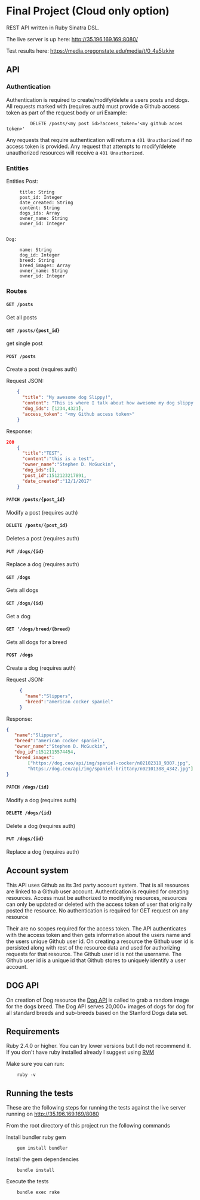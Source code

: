 # Final Project (Cloud only option)
REST API written in Ruby Sinatra DSL.
 
 
 The live server is up here:    http://35.196.169.169:8080/ 
 
 Test results here:   https://media.oregonstate.edu/media/t/0_4a5lzkiw
 
 
 ## API
 
 ### Authentication
 Authentication is required to create/modify/delete a users posts and dogs.
 All requests marked with (requires auth) must provide a Github access token as part of the request body or uri
 Example: 
             
             DELETE /posts/<my post id>?access_token='<my github acces token>'
             
 Any requests that require authentication will return a `401 Unauthorized` if no access token is provided.
 Any request that attempts to modify/delete unauthorized resources will receive a `401 Unauthorized`. 
             
 ### Entities
 Entities
     Post:
         
         title: String
         post_id: Integer
         date_created: String
         content: String
         dogs_ids: Array
         owner_name: String
         owner_id: Integer
   
    
    Dog:
        
         name: String
         dog_id: Integer
         breed: String
         breed_images: Array
         owner_name: String
         owner_id: Integer
         
 ### Routes
 
 #### `GET /posts`
 
 Get all posts 
 
 #### `GET /posts/{post_id}` 
 
 get single post
           
 #### `POST /posts`
 
 Create a post (requires auth)
 
 Request JSON: 

```json
    { 
      "title": "My awesome dog Slippy!",
      "content": "This is where I talk about how awesome my dog slippy is", 
      "dog_ids": [1234,4321],
      "access_token": "<my Github access token>"
    }
```
    
 Response:
 
 ```json
 200
     {
       "title":"TEST",
       "content":"this is a test",
       "owner_name":"Stephen D. McGuckin",
       "dog_ids":[],
       "post_id":1512123217891,
       "date_created":"12/1/2017"
     }
 ```
  
 #### `PATCH /posts/{post_id}`
 Modify a post  (requires auth)
 
 #### `DELETE /posts/{post_id}`
 Deletes a post (requires auth) 
 
  #### `PUT /dogs/{id}`
  Replace a dog (requires auth) 
 
 #### `GET /dogs`
 Gets all dogs
 
 #### `GET /dogs/{id}`
 Get a dog
 
 #### `GET '/dogs/breed/{breed}`
 Gets all dogs for a breed
 
 #### `POST /dogs`  
 
 Create a dog (requires auth) 
    
 Request JSON: 
 ```json
      {
        "name":"Slippers",
        "breed":"american cocker spaniel"
      } 
 ```    
 Response:
 ```json
 {
    "name":"Slippers",
    "breed":"american cocker spaniel",
    "owner_name":"Stephen D. McGuckin",
    "dog_id":1512115574454,
    "breed_images":
         ["https://dog.ceo/api/img/spaniel-cocker/n02102318_9307.jpg",
         "https://dog.ceo/api/img/spaniel-brittany/n02101388_4342.jpg"]
 }
 ```
 
 #### `PATCH /dogs/{id}`
 Modify a dog (requires auth)
         
 #### `DELETE /dogs/{id}` 
 Delete a dog (requires auth)
 
 #### `PUT /dogs/{id}`
 Replace a dog (requires auth) 

    
## Account system
This API uses Github as its 3rd party account system. That is all resources are linked to a Github user account. 
Authentication is required for creating resources.
Access must be authorized to modifying resources, resources can only be updated or deleted with the access token of
user that originally posted the resource. 
No authentication is required for GET request on any resource

Their are no scopes required for the access token. The API authenticates with the access token and then gets 
information about the users name and the users unique Github user id. On creating a resource the Github user id is 
persisted along with rest of the resource data and used for authorizing requests for that resource. The Github user id is not the username. The Github user id
is a unique id that Github stores to uniquely identify a user account.

## DOG API

On creation of Dog resource the [Dog API](https://dog.ceo/dog-api/about.php) is called to grab a random image for the
 dogs breed. The Dog API serves 20,000+ images of dogs for dog for all standard breeds and sub-breeds based on the Stanford Dogs 
data set. 


## Requirements

Ruby 2.4.0 or higher. You can try lower versions but I do not recommend it. If you don't have ruby installed already
I suggest using [RVM](https://rvm.io/rvm/install)

Make sure you can run:

        ruby -v

## Running the tests

These are the following steps for running the tests against the live server running on http://35.196.169.169/8080

From the root directory of this project run the following commands

Install bundler ruby gem
        
        gem install bundler
        
Install the gem dependencies

        bundle install
        
Execute the tests

        bundle exec rake




